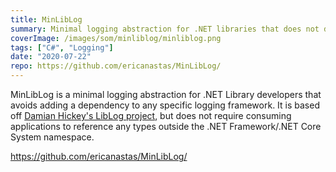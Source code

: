 ```yaml
---
title: MinLibLog
summary: Minimal logging abstraction for .NET libraries that does not depend on any third party libraries or logging frameworks
coverImage: /images/som/minliblog/minliblog.png
tags: ["C#", "Logging"]
date: "2020-07-22"
repo: https://github.com/ericanastas/MinLibLog/
---
```


MinLibLog is a minimal logging abstraction for .NET Library developers that avoids adding a dependency to any specific logging framework. It is based off [Damian Hickey's LibLog project](https://github.com/damianh/LibLog), but does not require consuming applications to reference any types outside the .NET Framework/.NET Core System namespace.

https://github.com/ericanastas/MinLibLog/
